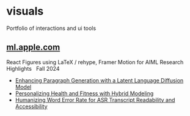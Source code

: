 # visuals
Portfolio of interactions and ui tools

## [ml.apple.com]( https://machinelearning.apple.com[)

React Figures using LaTeX / rehype, Framer Motion for AIML Research Highlights  
Fall 2024

* [Enhancing Paragraph Generation with a Latent Language Diffusion Model](https://machinelearning.apple.com/research/latent-language-diffusion-model)
* [Personalizing Health and Fitness with Hybrid Modeling](https://machinelearning.apple.com/research/personalized-heartrate)
* [Humanizing Word Error Rate for ASR Transcript Readability and Accessibility](https://machinelearning.apple.com/research/humanizing-wer)
